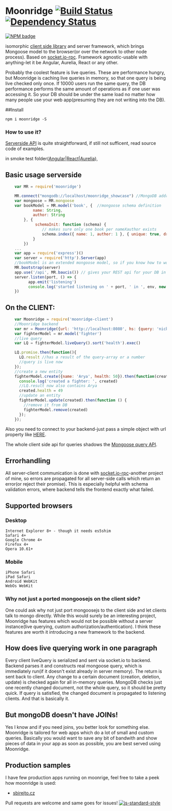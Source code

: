 Moonridge    [![Build Status](https://travis-ci.org/capaj/Moonridge.svg?tag=1.0.3)](https://travis-ci.org/capaj/Moonridge) [![Dependency Status](https://david-dm.org/capaj/Moonridge.svg)](https://david-dm.org/capaj/Moonridge)
=========
[![NPM badge](https://nodei.co/npm/moonridge.png?downloads=true&downloadRank=true&stars=true)](https://nodei.co/npm/moonridge/)



isomorphic [client side library](https://github.com/capaj/Moonridge-client) and server framework, which brings Mongoose model to the browser(or over the network to other node process). Based on [socket.io-rpc](https://github.com/capaj/socket.io-rpc). Framework agnostic-usable with anything-let it be Angular, Aurelia, React or any other.


Probably the coolest feature is live queries. These are performance hungry, but Moonridge is caching live queries in memory, so that one query is being live checked only once. If 10000 users run the same query, the DB performance performs the same amount of operations as if one user was accessing it. So your DB should be under the same load no matter how many people use your web app(presuming they are not writing into the DB).

##Install
```
npm i moonridge -S
```

### How to use it?
[Serverside API](https://github.com/capaj/Moonridge/wiki/API) is quite straightforward, if still not sufficent, read source code of examples.

in smoke test folder([Angular](test/e2e-smoketest/angular)|[React](test/e2e-smoketest/react)|[Aurelia](test/e2e-smoketest/aurelia)), 

## Basic usage serverside
```javascript
    var MR = require('moonridge')

	MR.connect("mongodb://localhost/moonridge_showcase") //MongoDB address is optional-you can connect as always with mongoose
	var mongoose = MR.mongoose
    var bookModel = MR.model('book', {  //mongoose schema definition
            name: String,
            author: String
        }, {
             schemaInit: function (schema) {
                // makes sure only one book per nameXauthor exists
                schema.index({ name: 1, author: 1 }, { unique: true, dropDups: true });
            }
        })
    ...
    var app = require('express')()
    var server = require('http').Server(app)
    //bookModel is an extended mongoose model, so if you know how to work with mongoose models, you'll be right at home
    MR.bootstrap(server) 
    app.use('/api', MR.baucis()) // gives your REST api for your DB in case you need it alongside to socket.io API
    server.listen(port, () => {
          app.emit('listening')
          console.log('started listening on ' + port, ' in ', env, new Date())
    })
```
## On the CLIENT:
```javascript
   	var Moonridge = require('moonridge-client')
	//Moonridge backend
	var mr = Moonridge({url: 'http://localhost:8080', hs: {query: 'nick=testUser'}})
	var fighterModel = mr.model('fighter')
	//live query
	var LQ = fighterModel.liveQuery().sort('health').exec()

	LQ.promise.then(function(){
	  LQ.result //has a result of the query-array or a number
	  //query is live now
	});
	//create a new entity
	fighterModel.create({name: 'Arya', health: 50}).then(function(created){
	  console.log('created a fighter: ', created)
	  //LQ.result now also contains Arya
	  created.health = 49
	  //update an entity
	  fighterModel.update(created).then(function () {
  	    //remove it from DB
  	    fighterModel.remove(created)
	  });
	});
```    
Also you need to connect to your backend-just pass a simple object with url property like [HERE](https://github.com/capaj/Moonridge/blob/master/test/e2e-smoketest/react/Fighters.jsx#L7).

The whole client side api for queries shadows the [Mongoose query API](http://mongoosejs.com/docs/api.html#query-js).

## Errorhandling

All server-client communication is done with [socket.io-rpc](https://github.com/capaj/socket.io-rpc)-another project of mine, so errors are propagated for all server-side calls which return an error(or reject their promise). This is especially helpful with schema validation errors, where backend tells the frontend exactly what failed.

## Supported browsers
### Desktop
    Internet Explorer 8+ - though it needs es5shim
    Safari 4+
    Google Chrome 4+
    Firefox 4+
    Opera 10.61+
### Mobile
    iPhone Safari
    iPad Safari
    Android WebKit
    WebOs WebKit

### Why not just a ported mongoosejs on the client side?
One could ask why not just port mongoosejs to the client side and let clients talk to mongo directly. While this would surely be an interesting project, Moonridge has features which would not be possible without a server instance(live querying, custom authorization/authentication). I think these features are worth it introducing a new framework to the backend.

## How does live querying work in one paragraph
Every client liveQuery is serialized and sent via socket.io to backend. Backend parses it and constructs real mongoose query, which is immediately run(if it doesn't exist already in server memory). The return is sent back to client. Any change to a certain document (creation, deletion, update) is checked again for all in-memory queries. MongoDB checks just one recently changed document, not the whole query, so it should be pretty quick. If query is satisfied, the changed document is propagated to listening clients. And that is basically it.

## But mongoDB doesn't have JOINs!
Yes I know and if you need joins, you better look for something else. Moonridge is tailored for web apps which do a lot of small and custom queries. Basically you would want to save any bit of bandwith and show pieces of data in your app as soon as possible, you are best served using Moonridge.

## Production samples
I have few production apps running on moonrige, feel free to take a peek how moonridge is used:

 - [sbirejto.cz](https://github.com/capaj/postuj-hovna)

Pull requests are welcome and same goes for issues!
[![js-standard-style](https://cdn.rawgit.com/feross/standard/master/badge.svg)](https://github.com/feross/standard)
